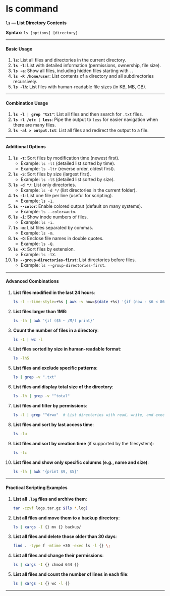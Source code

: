 # ls command

**`ls` — List Directory Contents**

**Syntax:** `ls [options] [directory]`

***

#### **Basic Usage**

1. **`ls`**: List all files and directories in the current directory.
2. **`ls -l`**: List with detailed information (permissions, ownership, file size).
3. **`ls -a`**: Show all files, including hidden files starting with `.`.
4. **`ls -R /home/user`**: List contents of a directory and all subdirectories recursively.
5. **`ls -lh`**: List files with human-readable file sizes (in KB, MB, GB).

***

#### **Combination Usage**

1. **`ls -l | grep "txt"`**: List all files and then search for `.txt` files.
2. **`ls -l /etc | less`**: Pipe the output to `less` for easier navigation when there are many files.
3. **`ls -al > output.txt`**: List all files and redirect the output to a file.

***

#### **Additional Options**

1. **`ls -t`**: Sort files by modification time (newest first).
   * Example: `ls -lt` (detailed list sorted by time).
   * Example: `ls -ltr` (reverse order, oldest first).
2. **`ls -S`**: Sort files by size (largest first).
   * Example: `ls -lS` (detailed list sorted by size).
3. **`ls -d */`**: List only directories.
   * Example: `ls -d */` (list directories in the current folder).
4. **`ls -1`**: List one file per line (useful for scripting).
   * Example: `ls -1`.
5. **`ls --color`**: Enable colored output (default on many systems).
   * Example: `ls --color=auto`.
6. **`ls -i`**: Show inode numbers of files.
   * Example: `ls -i`.
7. **`ls -m`**: List files separated by commas.
   * Example: `ls -m`.
8. **`ls -Q`**: Enclose file names in double quotes.
   * Example: `ls -Q`.
9. **`ls -X`**: Sort files by extension.
   * Example: `ls -lX`.
10. **`ls --group-directories-first`**: List directories before files.
    * Example: `ls --group-directories-first`.

***

#### **Advanced Combinations**

1.  **List files modified in the last 24 hours**:

    ```bash
    ls -l --time-style=+%s | awk -v now=$(date +%s) '{if (now - $6 < 86400) print}'
    ```
2.  **List files larger than 1MB**:

    ```bash
    ls -lh | awk '{if ($5 ~ /M/) print}'
    ```
3.  **Count the number of files in a directory**:

    ```bash
    ls -1 | wc -l
    ```
4.  **List files sorted by size in human-readable format**:

    ```bash
    ls -lhS
    ```
5.  **List files and exclude specific patterns**:

    ```bash
    ls | grep -v ".txt"
    ```
6.  **List files and display total size of the directory**:

    ```bash
    ls -lh | grep -v "^total"
    ```
7.  **List files and filter by permissions**:

    ```bash
    ls -l | grep "^drwx"  # List directories with read, write, and execute permissions for the owner.
    ```
8.  **List files and sort by last access time**:

    ```bash
    ls -lu
    ```
9.  **List files and sort by creation time** (if supported by the filesystem):

    ```bash
    ls -lc
    ```
10. **List files and show only specific columns (e.g., name and size)**:

    ```bash
    ls -lh | awk '{print $9, $5}'
    ```

***

#### **Practical Scripting Examples**

1.  **List all `.log` files and archive them**:

    ```bash
    tar -czvf logs.tar.gz $(ls *.log)
    ```
2.  **List all files and move them to a backup directory**:

    ```bash
    ls | xargs -I {} mv {} backup/
    ```
3.  **List all files and delete those older than 30 days**:

    ```bash
    find . -type f -mtime +30 -exec ls -l {} \;
    ```
4.  **List all files and change their permissions**:

    ```bash
    ls | xargs -I {} chmod 644 {}
    ```
5.  **List all files and count the number of lines in each file**:

    ```bash
    ls | xargs -I {} wc -l {}
    ```

***

